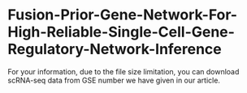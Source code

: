# Fusion-Prior-Gene-Network-For-High-Reliable-Single-Cell-Gene-Regulatory-Network-Inference
For your information, due to the file size limitation, you can download scRNA-seq data from GSE number we have given in our article.
